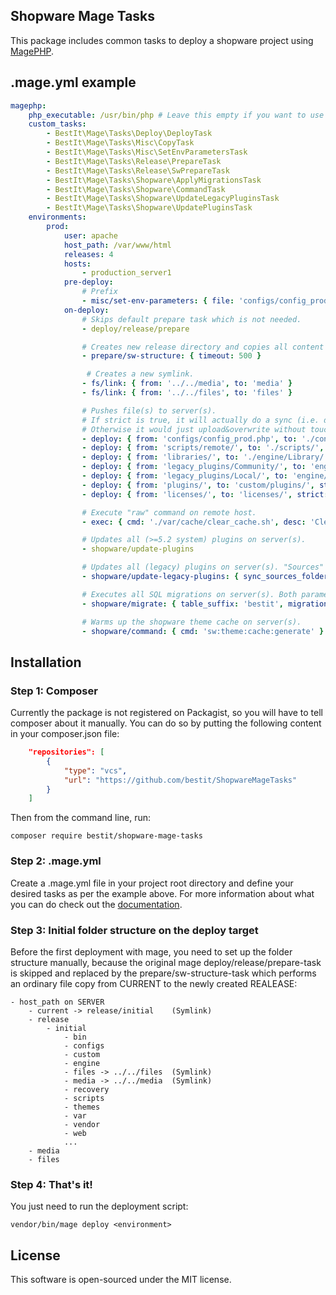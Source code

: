 ## Shopware Mage Tasks

This package includes common tasks to deploy a shopware project using [MagePHP](http://magephp.com/).

## .mage.yml example

```yaml
magephp:
    php_executable: /usr/bin/php # Leave this empty if you want to use the globally installed php executable.
    custom_tasks:
        - BestIt\Mage\Tasks\Deploy\DeployTask
        - BestIt\Mage\Tasks\Misc\CopyTask
        - BestIt\Mage\Tasks\Misc\SetEnvParametersTask
        - BestIt\Mage\Tasks\Release\PrepareTask
        - BestIt\Mage\Tasks\Release\SwPrepareTask
        - BestIt\Mage\Tasks\Shopware\ApplyMigrationsTask
        - BestIt\Mage\Tasks\Shopware\CommandTask
        - BestIt\Mage\Tasks\Shopware\UpdateLegacyPluginsTask
        - BestIt\Mage\Tasks\Shopware\UpdatePluginsTask
    environments:
        prod:
            user: apache
            host_path: /var/www/html
            releases: 4
            hosts:
                - production_server1
            pre-deploy:
                # Prefix
                - misc/set-env-parameters: { file: 'configs/config_prod.php', prefix: 'ENV_' }
            on-deploy:
                # Skips default prepare task which is not needed.
                - deploy/release/prepare

                # Creates new release directory and copies all content of current into the created directory.
                - prepare/sw-structure: { timeout: 500 }

                 # Creates a new symlink.
                - fs/link: { from: '../../media', to: 'media' }
                - fs/link: { from: '../../files', to: 'files' }

                # Pushes file(s) to server(s).
                # If strict is true, it will actually do a sync (i.e. delete files that do not exist locally anymore).
                # Otherwise it would just upload&overwrite without touching files that do not exist locally anymore.
                - deploy: { from: 'configs/config_prod.php', to: './config.php' }
                - deploy: { from: 'scripts/remote/', to: './scripts/', strict: true, timeout: 500 }
                - deploy: { from: 'libraries/', to: './engine/Library/', strict: false }
                - deploy: { from: 'legacy_plugins/Community/', to: 'engine/Shopware/Plugins/Community/', strict: false }
                - deploy: { from: 'legacy_plugins/Local/', to: 'engine/Shopware/Plugins/Local/', strict: true }
                - deploy: { from: 'plugins/', to: 'custom/plugins/', strict: true }
                - deploy: { from: 'licenses/', to: 'licenses/', strict: true }

                # Execute "raw" command on remote host.
                - exec: { cmd: './var/cache/clear_cache.sh', desc: 'Clear shopware cache.' }

                # Updates all (>=5.2 system) plugins on server(s).
                - shopware/update-plugins

                # Updates all (legacy) plugins on server(s). "Sources" are the Community/Local folders.
                - shopware/update-legacy-plugins: { sync_sources_folders: true }

                # Executes all SQL migrations on server(s). Both parameters are optional.
                - shopware/migrate: { table_suffix: 'bestit', migration_dir: 'sql' }

                # Warms up the shopware theme cache on server(s).
                - shopware/command: { cmd: 'sw:theme:cache:generate' }
```

## Installation

### Step 1: Composer

Currently the package is not registered on Packagist, so you will have to tell composer about it manually.
You can do so by putting the following content in your composer.json file:

```json
    "repositories": [
        {
            "type": "vcs",
            "url": "https://github.com/bestit/ShopwareMageTasks"
        }
    ]
```

Then from the command line, run:

```
composer require bestit/shopware-mage-tasks
```

### Step 2: .mage.yml

Create a .mage.yml file in your project root directory and define your desired tasks as per the example above.
For more information about what you can do check out the [documentation](http://magephp.com/).

### Step 3: Initial folder structure on the deploy target

Before the first deployment with mage, you need to set up the folder structure manually, because the original mage deploy/release/prepare-task is skipped and replaced by the prepare/sw-structure-task which performs an ordinary file copy from CURRENT to the newly created REALEASE:

```
- host_path on SERVER
    - current -> release/initial    (Symlink)
    - release
        - initial
            - bin
            - configs
            - custom
            - engine
            - files -> ../../files  (Symlink)
            - media -> ../../media  (Symlink)
            - recovery
            - scripts
            - themes
            - var
            - vendor
            - web
            ...
    - media
    - files
```

### Step 4: That's it!

You just need to run the deployment script:

```
vendor/bin/mage deploy <environment>
```

## License

This software is open-sourced under the MIT license.